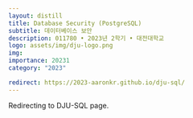```yaml
---
layout: distill
title: Database Security (PostgreSQL)
subtitle: 데이터베이스 보안
description: 011780 • 2023년 2학기 • 대전대학교
logo: assets/img/dju-logo.png
img:
importance: 20231
category: "2023"

redirect: https://2023-aaronkr.github.io/dju-sql/
---
```


Redirecting to DJU-SQL page.
